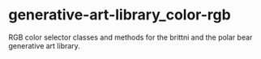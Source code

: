 # generative-art-library_color-rgb
RGB color selector classes and methods for the brittni and the polar bear generative art library.
